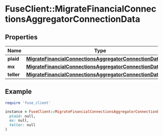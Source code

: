 # FuseClient::MigrateFinancialConnectionsAggregatorConnectionData

## Properties

| Name | Type | Description | Notes |
| ---- | ---- | ----------- | ----- |
| **plaid** | [**MigrateFinancialConnectionsAggregatorConnectionDataPlaid**](MigrateFinancialConnectionsAggregatorConnectionDataPlaid.md) |  | [optional] |
| **mx** | [**MigrateFinancialConnectionsAggregatorConnectionDataMx**](MigrateFinancialConnectionsAggregatorConnectionDataMx.md) |  | [optional] |
| **teller** | [**MigrateFinancialConnectionsAggregatorConnectionDataTeller**](MigrateFinancialConnectionsAggregatorConnectionDataTeller.md) |  | [optional] |

## Example

```ruby
require 'fuse_client'

instance = FuseClient::MigrateFinancialConnectionsAggregatorConnectionData.new(
  plaid: null,
  mx: null,
  teller: null
)
```

